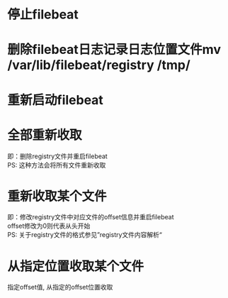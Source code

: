 # 停止filebeat

# 删除filebeat日志记录日志位置文件mv /var/lib/filebeat/registry /tmp/

# 重新启动filebeat

# 全部重新收取
即：删除registry文件并重启filebeat  
PS: 这种方法会将所有文件重新收取  

# 重新收取某个文件
即：修改registry文件中对应文件的offset信息并重启filebeat  
offset修改为0则代表从头开始  
PS: 关于registry文件的格式参见”registry文件内容解析“  

# 从指定位置收取某个文件
指定offset值, 从指定的offset位置收取  

